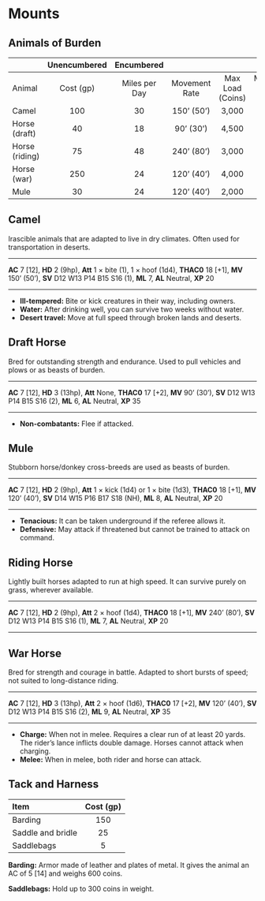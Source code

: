 # Mounts

## Animals of Burden

|                | Unencumbered |  Encumbered   |               |                  |               |               |                  |
| :------------- | :----------: | :-----------: | :-----------: | :--------------: | :-----------: | :-----------: | :--------------: |
| Animal         |  Cost (gp)   | Miles per Day | Movement Rate | Max Load (Coins) | Miles per Day | Movement Rate | Max Load (Coins) |
| Camel          |     100      |      30       |  150’ (50’)   |      3,000       |      15       |   75’ (25’)   |      6,000       |
| Horse (draft)  |      40      |      18       |   90’ (30’)   |      4,500       |       9       |   45’ (15’)   |      9,000       |
| Horse (riding) |      75      |      48       |  240’ (80’)   |      3,000       |      24       |  120’ (40’)   |      6,000       |
| Horse (war)    |     250      |      24       |  120’ (40’)   |      4,000       |      12       |   60’ (20’)   |      8,000       |
| Mule           |      30      |      24       |  120’ (40’)   |      2,000       |      12       |   60’ (20’)   |      4,000       |

## Camel

Irascible animals that are adapted to live in dry climates. Often used for transportation in deserts.

------

**AC** 7 [12], **HD** 2 (9hp), **Att** 1 × bite (1), 1 × hoof (1d4), **THAC0** 18 [+1], **MV** 150’ (50’), **SV** D12 W13 P14 B15 S16 (1), **ML** 7, **AL** Neutral, **XP** 20

------

- **Ill-tempered:** Bite or kick creatures in their way, including owners.
- **Water:** After drinking well, you can survive two weeks without water.
- **Desert travel:** Move at full speed through broken lands and deserts.

## Draft Horse

Bred for outstanding strength and endurance. Used to pull vehicles and plows or as beasts of burden.

------

**AC** 7 [12], **HD** 3 (13hp), **Att** None, **THAC0** 17 [+2], **MV** 90’ (30’), **SV** D12 W13 P14 B15 S16 (2), **ML** 6, **AL** Neutral, **XP** 35

------

- **Non-combatants:** Flee if attacked.

## Mule

Stubborn horse/donkey cross-breeds are used as beasts of burden.

------

**AC** 7 [12], **HD** 2 (9hp), **Att** 1 × kick (1d4) or 1 × bite (1d3), **THAC0** 18 [+1], **MV** 120’ (40’), **SV** D14 W15 P16 B17 S18 (NH), **ML** 8, **AL** Neutral, **XP** 20

------

- **Tenacious:** It can be taken underground if the referee allows it.
- **Defensive:** May attack if threatened but cannot be trained to attack on command.

## Riding Horse

Lightly built horses adapted to run at high speed. It can survive purely on grass, wherever available.

------

**AC** 7 [12], **HD** 2 (9hp), **Att** 2 × hoof (1d4), **THAC0** 18 [+1], **MV** 240’ (80’), **SV** D12 W13 P14 B15 S16 (1), **ML** 7, **AL** Neutral, **XP** 20

------

## War Horse

Bred for strength and courage in battle. Adapted to short bursts of speed; not suited to long-distance riding.

------

**AC** 7 [12], **HD** 3 (13hp), **Att** 2 × hoof (1d6), **THAC0** 17 [+2], **MV** 120’ (40’), **SV** D12 W13 P14 B15 S16 (2), **ML** 9, **AL** Neutral, **XP** 35

------

- **Charge:** When not in melee. Requires a clear run of at least 20 yards. The rider’s lance inflicts double damage. Horses cannot attack when charging.
- **Melee:** When in melee, both rider and horse can attack.

## Tack and Harness

| Item              | Cost (gp) |
| :---------------- | :-------: |
| Barding           |    150    |
| Saddle and bridle |    25     |
| Saddlebags        |     5     |

**Barding:** Armor made of leather and plates of metal. It gives the animal an AC of 5 [14] and weighs 600 coins.

**Saddlebags:** Hold up to 300 coins in weight.